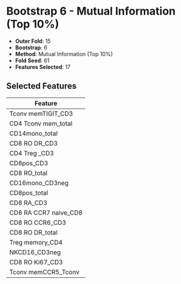 # Bootstrap 6 - Mutual Information (Top 10%)

- **Outer Fold**: 15
- **Bootstrap**: 6
- **Method**: Mutual Information (Top 10%)
- **Fold Seed**: 61
- **Features Selected**: 17

## Selected Features

| Feature |
|---------|
| Tconv memTIGIT_CD3 |
| CD4 Tconv mem_total |
| CD14mono_total |
| CD8 RO DR_CD3 |
| CD4 Treg _CD3 |
| CD8pos_CD3 |
| CD8 RO_total |
| CD16mono_CD3neg |
| CD8pos_total |
| CD8 RA_CD3 |
| CD8 RA CCR7 naive_CD8 |
| CD8 RO CCR6_CD3 |
| CD8 RO DR_total |
| Treg memory_CD4 |
| NKCD16_CD3neg |
| CD8  RO Ki67_CD3 |
| Tconv memCCR5_Tconv |
